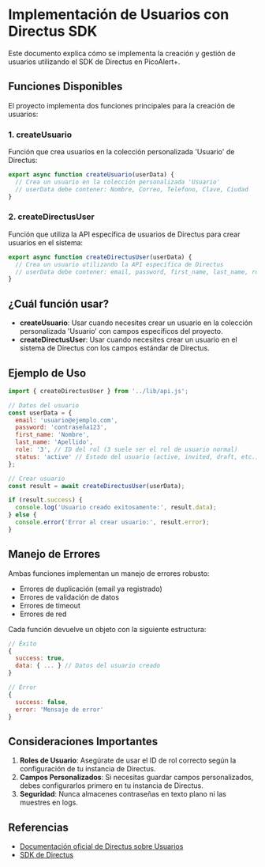 # Implementación de Usuarios con Directus SDK

Este documento explica cómo se implementa la creación y gestión de usuarios utilizando el SDK de Directus en PicoAlert+.

## Funciones Disponibles

El proyecto implementa dos funciones principales para la creación de usuarios:

### 1. createUsuario

Función que crea usuarios en la colección personalizada 'Usuario' de Directus:

```javascript
export async function createUsuario(userData) {
  // Crea un usuario en la colección personalizada 'Usuario'
  // userData debe contener: Nombre, Correo, Telefono, Clave, Ciudad
}
```

### 2. createDirectusUser

Función que utiliza la API específica de usuarios de Directus para crear usuarios en el sistema:

```javascript
export async function createDirectusUser(userData) {
  // Crea un usuario utilizando la API específica de Directus
  // userData debe contener: email, password, first_name, last_name, role, status
}
```

## ¿Cuál función usar?

- **createUsuario**: Usar cuando necesites crear un usuario en la colección personalizada 'Usuario' con campos específicos del proyecto.
- **createDirectusUser**: Usar cuando necesites crear un usuario en el sistema de Directus con los campos estándar de Directus.

## Ejemplo de Uso

```javascript
import { createDirectusUser } from '../lib/api.js';

// Datos del usuario
const userData = {
  email: 'usuario@ejemplo.com',
  password: 'contraseña123',
  first_name: 'Nombre',
  last_name: 'Apellido',
  role: '3', // ID del rol (3 suele ser el rol de usuario normal)
  status: 'active' // Estado del usuario (active, invited, draft, etc.)
};

// Crear usuario
const result = await createDirectusUser(userData);

if (result.success) {
  console.log('Usuario creado exitosamente:', result.data);
} else {
  console.error('Error al crear usuario:', result.error);
}
```

## Manejo de Errores

Ambas funciones implementan un manejo de errores robusto:

- Errores de duplicación (email ya registrado)
- Errores de validación de datos
- Errores de timeout
- Errores de red

Cada función devuelve un objeto con la siguiente estructura:

```javascript
// Éxito
{
  success: true,
  data: { ... } // Datos del usuario creado
}

// Error
{
  success: false,
  error: 'Mensaje de error'
}
```

## Consideraciones Importantes

1. **Roles de Usuario**: Asegúrate de usar el ID de rol correcto según la configuración de tu instancia de Directus.
2. **Campos Personalizados**: Si necesitas guardar campos personalizados, debes configurarlos primero en tu instancia de Directus.
3. **Seguridad**: Nunca almacenes contraseñas en texto plano ni las muestres en logs.

## Referencias

- [Documentación oficial de Directus sobre Usuarios](https://directus.io/docs/api/users)
- [SDK de Directus](https://directus.io/docs/sdk)